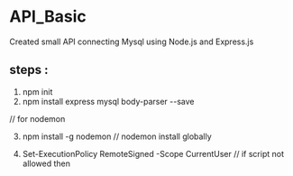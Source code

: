 # API_Basic
Created small API connecting Mysql using Node.js and Express.js


## steps :

1. npm init
2. npm install express mysql body-parser --save

// for nodemon

3. npm install -g nodemon // nodemon install globally

5. Set-ExecutionPolicy RemoteSigned -Scope CurrentUser // if script not allowed then
